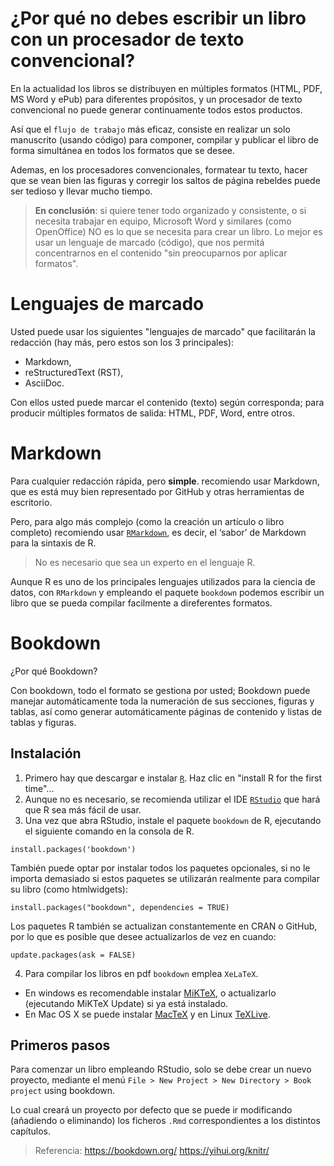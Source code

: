 # ¿Por qué no debes escribir un libro con un procesador de texto convencional?

En la actualidad los libros se distribuyen en múltiples formatos (HTML, PDF, MS Word y ePub) para diferentes propósitos, y un procesador de texto convencional no puede generar continuamente todos estos productos.

Así que el `flujo de trabajo` más eficaz, consiste en realizar un solo manuscrito (usando código) para componer, compilar y publicar el libro de forma simultánea en todos los formatos que se desee.

Ademas, en los procesadores convencionales, formatear tu texto, hacer que se vean bien las figuras  y corregir los saltos de página rebeldes puede ser tedioso y llevar mucho tiempo.

> **En conclusión**: si quiere tener todo organizado y consistente, o si necesita trabajar en equipo, Microsoft Word y similares (como OpenOffice) NO es lo que se necesita para crear un libro. Lo mejor es usar un lenguaje de marcado (código), que nos permitá concentrarnos en el contenido "sin preocuparnos por aplicar formatos".

# Lenguajes de marcado

Usted puede usar los siguientes "lenguajes de marcado" que facilitarán la redacción (hay más, pero estos son los 3 principales):

* Markdown,
* reStructuredText (RST),
* AsciiDoc.

Con ellos usted puede marcar el contenido (texto) según corresponda; para producir múltiples formatos de salida: HTML, PDF, Word, entre otros.

# Markdown

Para cualquier redacción rápida, pero **simple**. recomiendo usar Markdown, que es está muy bien representado por GitHub y otras herramientas de escritorio.

Pero, para algo más complejo (como la creación un artículo o libro completo) recomiendo usar [`RMarkdown`](https://rmarkdown.rstudio.com/), es decir, el ‘sabor’ de Markdown para la sintaxis de R.

> No es necesario que sea un experto en el lenguaje R.

Aunque R es uno de los principales lenguajes utilizados para la ciencia de datos, con `RMarkdown` y empleando el paquete `bookdown` podemos escribir un libro que se pueda compilar facilmente a direferentes formatos.

# Bookdown

¿Por qué Bookdown?

Con bookdown, todo el formato se gestiona por usted; Bookdown puede manejar automáticamente toda la numeración de sus secciones, figuras y tablas, así como generar automáticamente páginas de contenido y listas de tablas y figuras.

## Instalación

1. Primero hay que descargar e instalar [`R`](https://cran.r-project.org/).
	Haz clic en "install R for the first time"...
1. Aunque no es necesario, se recomienda utilizar el IDE [`RStudio`](https://rstudio.com/products/rstudio/download/) que hará que R sea más fácil de usar.
1. Una vez que abra RStudio, instale el paquete `bookdown` de R, ejecutando el siguiente comando en la consola de R.

```
install.packages('bookdown')
```

También puede optar por instalar todos los paquetes opcionales, si no le importa demasiado si estos paquetes se utilizarán realmente para compilar su libro (como htmlwidgets):

```
install.packages("bookdown", dependencies = TRUE)
```

Los paquetes R también se actualizan constantemente en CRAN o GitHub, por lo que es posible que desee actualizarlos de vez en cuando:

```
update.packages(ask = FALSE)
```

4. Para compilar los libros en pdf `bookdown` emplea `XeLaTeX`.
* En windows es recomendable instalar [MiKTeX](https://miktex.org/download), o actualizarlo (ejecutando MiKTeX Update) si ya está instalado.
* En Mac OS X se puede instalar [MacTeX](http://www.tug.org/mactex/) y en Linux [TeXLive](http://www.tug.org/texlive).

## Primeros pasos

Para comenzar un libro empleando RStudio, solo se debe crear un nuevo proyecto, mediante el menú `File > New Project > New Directory > Book project` using bookdown.

Lo cual creará un proyecto por defecto que se puede ir modificando (añadiendo o eliminando) los ficheros `.Rmd` correspondientes a los distintos capítulos.

> Referencia: https://bookdown.org/
> https://yihui.org/knitr/